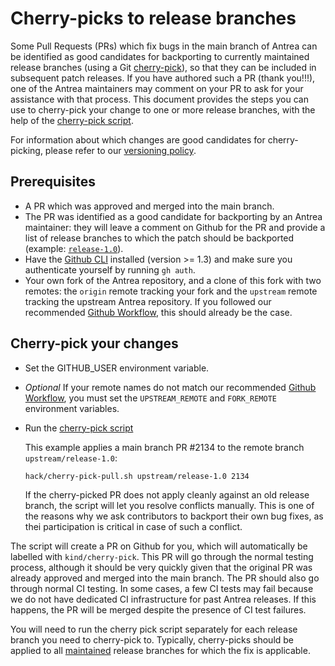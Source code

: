 # Cherry-picks to release branches

Some Pull Requests (PRs) which fix bugs in the main branch of Antrea can be
identified as good candidates for backporting to currently maintained release
branches (using a Git [cherry-pick](https://git-scm.com/docs/git-cherry-pick)),
so that they can be included in subsequent patch releases. If you have authored
such a PR (thank you!!!), one of the Antrea maintainers may comment on your PR
to ask for your assistance with that process. This document provides the steps
you can use to cherry-pick your change to one or more release branches, with the
help of the [cherry-pick script][cherry-pick-script].

For information about which changes are good candidates for cherry-picking,
please refer to our [versioning
policy](../versioning.md#minor-releases-and-patch-releases).

## Prerequisites

* A PR which was approved and merged into the main branch.
* The PR was identified as a good candidate for backporting by an Antrea
  maintainer: they will leave a comment on Github for the PR and provide a list
  of release branches to which the patch should be backported (example:
  [`release-1.0`](https://github.com/vmware-tanzu/antrea/tree/release-1.0)).
* Have the [Github CLI](https://cli.github.com/) installed (version >= 1.3) and
  make sure you authenticate yourself by running `gh auth`.
* Your own fork of the Antrea repository, and a clone of this fork with two
  remotes: the `origin` remote tracking your fork and the `upstream` remote
  tracking the upstream Antrea repository. If you followed our recommended
  [Github Workflow], this should already be the case.

## Cherry-pick your changes

* Set the GITHUB_USER environment variable.
* _Optional_ If your remote names do not match our recommended [Github
  Workflow], you must set the `UPSTREAM_REMOTE` and `FORK_REMOTE` environment
  variables.
* Run the [cherry-pick script][cherry-pick-script]

  This example applies a main branch PR #2134 to the remote branch
  `upstream/release-1.0`:

  ```shell
  hack/cherry-pick-pull.sh upstream/release-1.0 2134
  ```

  If the cherry-picked PR does not apply cleanly against an old release branch,
  the script will let you resolve conflicts manually. This is one of the reasons
  why we ask contributors to backport their own bug fixes, as thei participation
  is critical in case of such a conflict.

The script will create a PR on Github for you, which will automatically be
labelled with `kind/cherry-pick`. This PR will go through the normal testing
process, although it should be very quickly given that the original PR was
already approved and merged into the main branch. The PR should also go through
normal CI testing. In some cases, a few CI tests may fail because we do not have
dedicated CI infrastructure for past Antrea releases. If this happens, the PR
will be merged despite the presence of CI test failures.

You will need to run the cherry pick script separately for each release branch
you need to cherry-pick to. Typically, cherry-picks should be applied to all
[maintained](../versioning.md#release-cycle) release branches for which the fix
is applicable.

[cherry-pick-script]: ../../hack/cherry-pick-pull.sh
[Github Workflow]: ../../CONTRIBUTING.md#github-workflow
